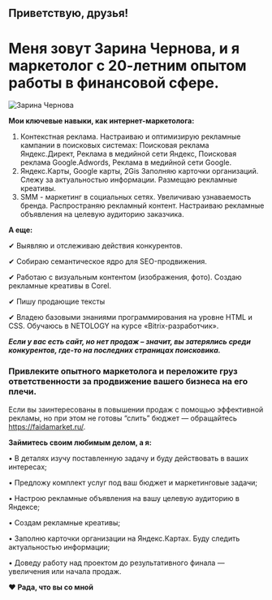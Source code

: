 ## Приветствую, друзья!

# Меня зовут Зарина Чернова, и я маркетолог с 20-летним опытом работы в финансовой сфере.

![Зарина Чернова](about_me\ZarinaChernova.jpg)


**Мои ключевые навыки, как интернет-маркетолога:**
1. Контекстная реклама.
Настраиваю и оптимизирую рекламные кампании в поисковых системах: Поисковая реклама Яндекс.Директ, Реклама в медийной сети Яндекс, Поисковая реклама Google.Adwords, Реклама в медийной сети Google.
2. Яндекс.Карты, Google карты, 2Gis
Заполняю карточки организаций. Слежу за актуальностью информации. Размещаю рекламные креативы.
3. SMM - маркетинг в социальных сетях. 
Увеличиваю узнаваемость бренда. Распространяю рекламный контент. Настраиваю рекламные объявления на целевую аудиторию заказчика.

**А еще:**

✔	Выявляю и отслеживаю действия конкурентов. 

✔	Собираю семантическое ядро для SEO-продвижения.

✔	Работаю с визуальным контентом (изображения, фото). Создаю рекламные креативы в Corel.

✔	Пишу продающие тексты

✔	Владею базовыми знаниями программирования на уровне HTML и CSS. Обучаюсь в NETOLOGY на курсе «Bitrix-разработчик».


**_Если у вас есть сайт, но нет продаж – значит, вы затерялись среди конкурентов, где-то на последних страницах поисковика._**
### Привлеките опытного маркетолога и переложите груз ответственности за продвижение вашего бизнеса на его плечи.

Если вы заинтересованы в повышении продаж с помощью эффективной рекламы, но при этом не готовы “слить” бюджет — обращайтесь https://faidamarket.ru/.

**Займитесь своим любимым делом, а я:**

•	В деталях изучу поставленную задачу и буду действовать в ваших интересах;

•	Предложу комплект услуг под ваш бюджет и маркетинговые задачи;

•	Настрою рекламные объявления на вашу целевую аудиторию в Яндексе;

•	Создам рекламные креативы;

•	Заполню карточки организации на Яндекс.Картах. Буду следить актуальностью информации;

•	Доведу работу над проектом до результативного финала — увеличения или начала продаж.

**❤ Рада, что вы со мной**
